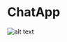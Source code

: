 # ChatApp

![alt text](https://codingnepalweb.com/wp-content/uploads/2021/05/img_6092ada6387c9.jpg "Chatapp")
